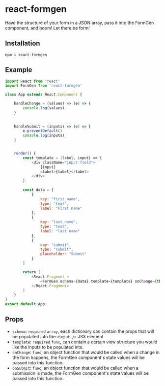 # react-formgen
Have the structure of your form in a JSON array, pass it into the FormGen component, and boom! Let there be form!

## Installation
```shell
npm i react-formgen
```

## Example

```js
import React from 'react'
import FormGen from 'react-formgen'

class App extends React.Component {

  	handleChange = (values) => (e) => {
    	console.log(values)
    }
    
    
    handleSubmit = (inputs) => (e) => {
        e.preventDefault()
    	console.log(inputs)
    }


    render() {
      	const template = (label, input) => {
        	<div className="input-field">
          		{input}
          		<label>{label}</label>
        	</div>  
        }
      	
        const data = [
            {
                key: "first_name",
                type: "text",
                label: "First name"
            },
            {
                key: "last_name",
                type: "text",
                label: "last name"
            },
            {
                key: "submit",
                type: "submit",
                placeholder: "Submit"
            }
        ]

        return ( 
        	<React.Fragment >
            	<FormGen schema={data} template={template} onChange={this.handleChange} onSubmit={this.handleSubmit} /> 
          	</React.Fragment>
        )
    }
}
export default App
```

## Props
* `schema`: `required` `array`, each dictionary can contain the props that will be populated into the `<input />` JSX element.
* `template`: `required` `func`, can contain a certain view structure you would like the inputs to be populated into.
* `onChange`: `func`, an object function that would be called when a change in the form happens, the FormGen component's state values will be passed into this function.
* `onSubmit`: `func`, an object function that would be called when a submission is made, the FormGen component's state values will be passed into this function.

